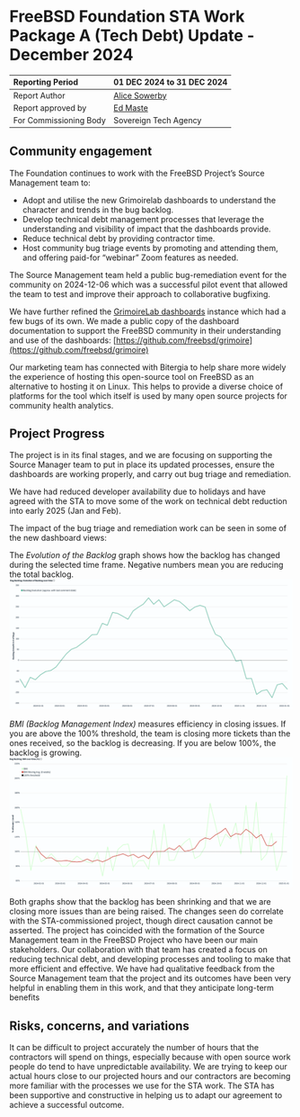 # FreeBSD Foundation STA Work Package A (Tech Debt) Update \- December 2024

| Reporting Period | 01 DEC 2024 to 31 DEC 2024 |
| :---- | :---- |
| Report Author | [Alice Sowerby](alice@freebsdfoundation.org) |
| Report approved by | [Ed Maste](emaste@freebsdfoundation.org) |
| For Commissioning Body | Sovereign Tech Agency |

## Community engagement

The Foundation continues to work with the FreeBSD Project’s Source Management team to:

* Adopt and utilise the new Grimoirelab dashboards to understand the character and trends in the bug backlog.  
* Develop technical debt management processes that leverage the understanding and visibility of impact that the dashboards provide.   
* Reduce technical debt by providing contractor time.   
* Host community bug triage events by promoting and attending them, and offering paid-for “webinar” Zoom features as needed.

The Source Management team held a public bug-remediation event for the community on 2024-12-06 which was a successful pilot event that allowed the team to test and improve their approach to collaborative bugfixing. 

We have further refined the [GrimoireLab dashboards](https://grimoire.freebsd.org/) instance which had a few bugs of its own. We made a public copy of the dashboard documentation to support the FreeBSD community in their understanding and use of the dashboards: [https://github.com/freebsd/grimoire](https://github.com/freebsd/grimoire) 

Our marketing team has connected with Bitergia to help share more widely the experience of hosting this open-source tool on FreeBSD as an alternative to hosting it on Linux. This helps to provide a diverse choice of platforms for the tool which itself is used by many open source projects for community health analytics. 

## Project Progress

The project is in its final stages, and we are focusing on supporting the Source Manager team to put in place its updated processes, ensure the dashboards are working properly, and carry out bug triage and remediation.

We have had reduced developer availability due to holidays and have agreed with the STA to move some of the work on technical debt reduction into early 2025 (Jan and Feb).

The impact of the bug triage and remediation work can be seen in some of the new dashboard views:

The *Evolution of the Backlog* graph shows how the backlog has changed during the selected time frame. Negative numbers mean you are reducing the total backlog.  
![Evolution of the Backlog](images/2024-12-image1.png)

*BMI (Backlog Management Index)* measures efficiency in closing issues. If you are above the 100% threshold, the team is closing more tickets than the ones received, so the backlog is decreasing. If you are below 100%, the backlog is growing.  
![Backlog Management Index](images/2024-12-image2.png)

Both graphs show that the backlog has been shrinking and that we are closing more issues than are being raised. The changes seen do correlate with the STA-commissioned project, though direct causation cannot be asserted. The project has coincided with the formation of the Source Management team in the FreeBSD Project who have been our main stakeholders. Our collaboration with that team has created a focus on reducing technical debt, and developing processes and tooling to make that more efficient and effective. We have had qualitative feedback from the Source Management team that the project and its outcomes have been very helpful in enabling them in this work, and that they anticipate long-term benefits

## Risks, concerns, and variations

It can be difficult to project accurately the number of hours that the contractors will spend on things, especially because with open source work people do tend to have unpredictable availability. We are trying to keep our actual hours close to our projected hours and our contractors are becoming more familiar with the processes we use for the STA work. The STA has been supportive and constructive in helping us to adapt our agreement to achieve a successful outcome. 
